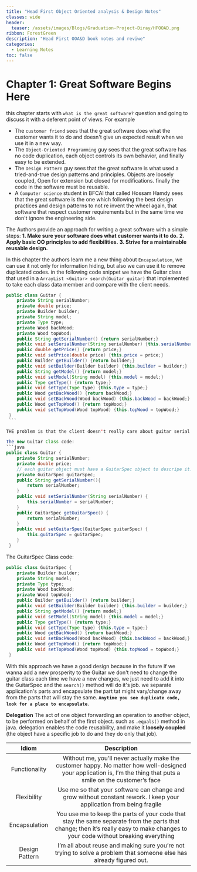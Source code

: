 ```yaml
---
title: "Head First Object Oriented analysis & Design Notes"
classes: wide
header:
  teaser: /assets/images/Blogs/Graduation-Project-Diray/HFOOAD.png
ribbon: ForestGreen
description: "Head First OOA&D book notes and reviwe"
categories:
  - Learning Notes
toc: false
---
```


# Chapter 1: Great Software Begins Here

this chapter starts with `what is the great software?` question and going to discuss it with a deferent point of views. For example 
- The `customer friend` sees that the great software does what the customer wants it to do and doesn't give un expected result when we use it in a new way.
- The `Object-Oriented Programming` guy sees that the great software has no code duplication, each object controls its own behavior, and finally easy to be extended.
- The `Design Pattern` guy sees that the great software is what used a tried-and-true design patterns and principles. Objects are loosely coupled, Open for extension but closed for modifications. finally the code in the software must be reusable.
- A `Computer science` student in BFCAI that called Hossam Hamdy sees that the great software is the one which following the best design practices and design patterns to not re invent the wheel again, that software that respect customer requirements but in the same time we don't ignore the engineering side.

The Authors provide an approach for writing a great software with a simple steps:
**1. Make sure your software does what customer wants it to do.**
**2. Apply basic OO principles to add flexibilities.**
**3. Strive for a maintainable reusable design.**

In this chapter the authors learn me a new thing about `Encapsulation`, we can use it not only for information hiding, but also we can use it to remove duplicated codes. in the following code snippet we have the Guitar class that used in a `ArrayList <Guitar> search(Guitar guitar)` that implemented to take each class data member and compare with the client needs. 

```java
public class Guitar {  
    private String serialNumber;  
    private double price;  
    private Builder builder;  
    private String model;  
    private Type type;  
    private Wood backWood;  
    private Wood topWood;  
    public String getSerialNumber() {return serialNumber;}  
    public void setSerialNumber(String serialNumber) {this.serialNumber = serialNumber;}
    public double getPrice() {return price;}  
    public void setPrice(double price) {this.price = price;}  
    public Builder getBuilder() {return builder;}  
    public void setBuilder(Builder builder) {this.builder = builder;}  
    public String getModel() {return model;}  
    public void setModel(String model) {this.model = model;}  
    public Type getType() {return type;}  
    public void setType(Type type) {this.type = type;}  
    public Wood getBackWood() {return backWood;}  
    public void setBackWood(Wood backWood) {this.backWood = backWood;}  
    public Wood getTopWood() {return topWood;}  
    public void setTopWood(Wood topWood) {this.topWood = topWood;}  
 }
 ```

THE problem is that the client doesn't really care about guitar serial number or price so that he doesn't provide the search method with this information which make the search method doesn't do its job properly because some data members are Null . so that we can use the Encapsulation to separate the not necessary data from the Guitar object to a new object used for searching such as `GuitarSpec` that hold all necessary information about the target guitar.

The new Guitar Class code: 
```java
public class Guitar {  
    private String serialNumber;  
    private double price;
    // each guitar object must have a GuitarSpec object to descripe it.
    private GuitarSpec guitarSpec;
    public String getSerialNumber(){
	    return serialNumber;
	}  
    public void setSerialNumber(String serialNumber) {
	    this.serialNumber = serialNumber;
	} 
    public GuitarSpec getGuitarSpec() {
	    return serialNumber;
	}  
    public void setGuitarSpec(GuitarSpec guitarSpec) {
	    this.guitarSpec = guitarSpec;
	}
 }
```

The GuitarSpec Class code: 
```java
public class GuitarSpec {  
    private Builder builder;  
    private String model;  
    private Type type;  
    private Wood backWood;  
    private Wood topWood;  
    public Builder getBuilder() {return builder;}  
    public void setBuilder(Builder builder) {this.builder = builder;}  
    public String getModel() {return model;}  
    public void setModel(String model) {this.model = model;}  
    public Type getType() {return type;}  
    public void setType(Type type) {this.type = type;}  
    public Wood getBackWood() {return backWood;}  
    public void setBackWood(Wood backWood) {this.backWood = backWood;}  
    public Wood getTopWood() {return topWood;}  
    public void setTopWood(Wood topWood) {this.topWood = topWood;}  
 }
```

With this approach we have a good design because in the future if we wanna add a new prosperity to the Guitar we don't need to change the guitar class each time we have a new changes, we just need to add it into the GuitarSpec and the `search()` method will do it's job. we separate application's parts and encapsulate the part tat might vary/change away from the parts that will stay the same.
**`Anytime you see duplicate code, look for a place to encapsulate`**.

**Delegation** The act of one object forwarding an operation to another object, to be performed on behalf of the first object. such as `.equals()` method in java. delegation enables the code reusability, and make it **loosely coupled** (the object have a specific job to do and they do only that job).

| Idiom | Description |
| :---: | :---: |
| Functionality | Without me, you’ll never actually make the customer happy. No matter how well-designed your application is, I’m the thing that puts a smile on the customer’s face |
| Flexibility | Use me so that your software can change and grow without constant rework. I keep your application from being fragile |
| Encapsulation | You use me to keep the parts of your code that stay the same separate from the parts that change; then it’s really easy to make changes to your code without breaking everything |
| Design Pattern | I’m all about reuse and making sure you’re not trying to solve a problem that someone else has already figured out. |

